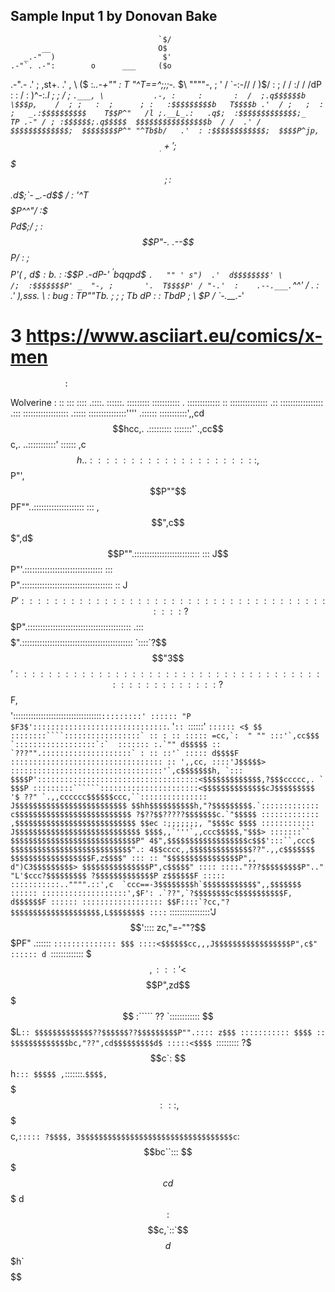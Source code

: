 ## Sample Input 1 by Donovan Bake
                                     `$/
           __                        O$
       _.-"  )                        $'
    .-"`. .-":        o      ___     ($o
 .-".-  .'   ;      ,st+.  .' , \    ($
:_..-+""    :       T   "^T==^;\;;-._ $\
   """"-,   ;       '    /  `-:-// / )$/
        :   ;           /   /  :/ / /dP
        :   :          /   :    )^-:_.l
        ;    ;        /    ;    `.___, \           .-,
       :     :       :  /  ;.q$$$$$$b   \$$$p,    /  ;
       ;   :  ;      ; :   :$$$$$$$$$b   T$$$$b .'  /
       ;   ;  :      ;   _.:$$$$$$$$$$    T$$P^"   /l
       ;.__L_.:   .q$;  :$$$$$$$$$$$$$;_   TP .-" / ;
       :$$$$$$;.q$$$$$  $$$$$$$$$$$$$$$$b  / /  .' /
        $$$$$$$$$$$$$;  $$$$$$$$P^" "^Tb$b/   .'  :
        :$$$$$$$$$$$$;  $$$$P^jp,      `$$_.+'    ;
        $$$$$$$$$$$$$;  :$$$.d$$;`- _.-d$$ /     :
        '^T$$$$$P^^"/   :$$$$$$P      d$$;/      ;
                   :    $$$$$$P"-. .--$$P/      :
                   ;    $$$$P'( ,    d$$:b     .$
                   :    :$$P .-dP-'  $^'$$bqqpd$$
                    `.   "" ' s")  .'  d$$$$$$$$'
                      \           /;  :$$$$$$$P'
                    _  "-, ;       '.  T$$$$P'
                   / "-.'  :    .--.___.`^^'
                  /      . :  .'
                  ),sss.  \  :  bug
                 : TP""Tb. ; ;
                 ;  Tb  dP   :
                 :   TbdP    ;
                  \   $P    /
                   `-.___.-'

# 3 https://www.asciiart.eu/comics/x-men

                :
Wolverine        :
                 ::
                 :::
                 ::::
                .::::.
                ::::::.
               :::::::::
              :::::::::::                                           .
             :::::::::::::                                         ::
            :::::::::::::::                                      .::
          :::::::::::::::::                                    .:::
         ::::::::::::::::::                                  .:::::
        :::::::::::::::''''                                .::::::
       :::::::::::',,cd$$$$$$$$$$hcc,.                  .:::::::::
     :::::::'`.,cc$$$$$$$$$$$$$$$$$$$$$$c,.         ..:::::::::::'
    :::::: ,c$$$$$$$$$$$$$$$$$$$$$$$$$$$$$$h   ..::::::::::::::::
   ::::: ,$$P"',$$P""$$$$$$$$$$$$$$$$$$PF""..::::::::::::::::::::
   ::: ,$$",c$$$",d$$$$$$$$$$$$$$$P"".::::::::::::::::::::::::::
  ::: J$$$$$$$$$$$$$$$$$$$$$$P"'.:::::::::::::::::::::::::::::::
 ::: $$$$$$$$$$$$$$$$$$$$P".::::::::::::::::::::::::::::::::::::
 :: J$$$$$$$$$$$$$$$$$$P':::::::::::::::::::::::::::::::::::::::
 :: ?$$$$$$$$$$$$$$$P".:::::::::::::::::::::::::::::::::::::::::
.::: $$$$$$$$$$$$$".::::::::::::::::::::::::::::::::::::::::::::
`::::`?$$$$"3$$$$':::::::::::::::::::::::::::::::::::::::::::::
 ::::: ?$$F,$$$$':::::::::::::::::::::::::::::::::::`:::::::::'
 :::::: "P $F3$'::::::::::::::::::::::::::::::`. '`:: `::::::'
```:::::: <$ $$ ::::::::````:::::::::::::::::` :: : :: :::::
   =cc,`:  " "" :::'`,cc$$$ `::::::::::::::::::`:`  :::::::
   :.`"" d$$$$$ ::  `???"".::::::::::::::::::::` : :: ::'`
  ::::: d$$$$F :::::::::::::::::::::::::::::::::: :: ',,cc,
  ::::'J$$$$$> ::::::::::::::::::::::::::::::::::'`,c$$$$$$$h,
  `::: $$$$P'::::::::::::::::::::::::::::::::::::<$$$$$$$$$$$$$,?$$$ccccc,.
     ` $$$P :::::::::``````::::::::::::::::::::::<$$$$$$$$$$$$$$cJ$$$$$$$$$
    '$ ??" `.,,cccccc$$$$$$ccc,``::::::::::::::: J$$$$$$$$$$$$$$$$$$$$$$$$$
     $$hh$$$$$$$$$$h,"?$$$$$$$$$.`::::::::::::: c$$$$$$$$$$$$$$$$$$$$$$$$$$
     ?$??$$?????$$$$$$$c.`"$$$$$ ::::::::::::: ,$$$$$$$$$$$$$$$$$$$$$$$$$$$
      $$ec :;;;;;;;, "$$$$c $$$$ :::::::::::: J$$$$$$$$$$$$$$$$$$$$$$$$$$$$
      $$$$,,`'''`,,ccc$$$$$,"$$$> :::::::``  $$$$$$$$$$$$$$$$$$$$$$$$$$$$P"
      4$",$$$$$$$$$$$$$$$$$$c$$$':::``,ccc$  $$$$$$$$$$$$$$$$$$$$$$$$$$$".:
      4$$cccc,,$$$$$$$$$$$$$$??".,,c$$$$$$$  $$$$$$$$$$$$$$$$$$F,z$$$$" :::
    :: "$$$$$$$$$$$$$$$$P",, d")C3$$$$$$$$$> $$$$$$$$$$$$$$$P",c$$$$$" ::::
   ::::."???$$$$$$$$$P".." "L'$ccc?$$$$$$$$$ ?$$$$$$$$$$$$$P z$$$$$$F :::::
   :::::::::::.."""".::',c  `ccc==-3$$$$$$$$h`$$$$$$$$$$$$",,$$$$$$$ ::::::
   :::::::::::::::::::',$F': .`??",`?$$$$$$$$c$$$$$$$$$$$F, d$$$$$$F ::::::
    :::::::::::::::::: $$F::::`?cc,"?$$$$$$$$$$$$$$$$$$$$,L$$$$$$$$ ::::```
     ::::::::::::::::'J$$':::: zc,"=-""?$$$$$$$$$$$$$$$$$$$$$$$PF" .::::::
      `:::::::::::::: $$$ ::::<$$$$$$cc,,,J$$$$$$$$$$$$$$$$$P",c$" :::::: d
       `::::::::::::: $$$,:::'<$$$$$$$$$$$$$$$$$$$$$$$$P",zd$$$$$ :````` ??
        `:::::::::::: $$$L`:: $$$$$$$$$$$$$??$$$$$$??$$$$$$$$$P"".:::: z$$$
          ::::::::::: $$$$ :: $$$$$$$$$$$$$bc,"??",cd$$$$$$$$$d$ :::::<$$$$
           `::::::::: ?$$$c`: $$$$$$$$$$$$$$$$$$$$$$$$$$$$$$$$$$h`::: $$$$$
            ,`:::::::.`$$$$,` $$$$$$$$$$$$$$$$$$$$$$$$$$$$$$$$$$$ :::,$$$$$
            $$c,`::::: ?$$$$, 3$$$$$$$$$$$$$$$$$$$$$$$$$$$$$$$$$$c`: $$$$$$
            $$$$bc``::: $$$$$cd$$$$$$$$$$$$$$$ d$$$$$$$$$$$$$$$$$$ : $$$$$$
             $$$$$$c,`::`$$$$$$$$$$$$$$$$$$$$ d$$$$$$$$$$$$$$$$$$$h` $$$$$$
